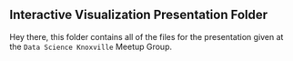 ## Interactive Visualization Presentation Folder

Hey there, this folder contains all of the files for the presentation given at the `Data Science Knoxville` Meetup Group.
